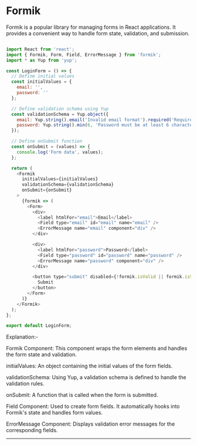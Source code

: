 # Formik

Formik is a popular library for managing forms in React applications. It provides a convenient way to handle form state, validation, and submission.

```js

import React from 'react';
import { Formik, Form, Field, ErrorMessage } from 'formik';
import * as Yup from 'yup';

const LoginForm = () => {
  // Define initial values
  const initialValues = {
    email: '',
    password: ''
  };

  // Define validation schema using Yup
  const validationSchema = Yup.object({
    email: Yup.string().email('Invalid email format').required('Required'),
    password: Yup.string().min(6, 'Password must be at least 6 characters').required('Required')
  });

  // Define onSubmit function
  const onSubmit = (values) => {
    console.log('Form data', values);
  };

  return (
    <Formik
      initialValues={initialValues}
      validationSchema={validationSchema}
      onSubmit={onSubmit}
    >
      {formik => (
        <Form>
          <div>
            <label htmlFor="email">Email</label>
            <Field type="email" id="email" name="email" />
            <ErrorMessage name="email" component="div" />
          </div>

          <div>
            <label htmlFor="password">Password</label>
            <Field type="password" id="password" name="password" />
            <ErrorMessage name="password" component="div" />
          </div>

          <button type="submit" disabled={!formik.isValid || formik.isSubmitting}>
            Submit
          </button>
        </Form>
      )}
    </Formik>
  );
};

export default LoginForm;

```

Explanation:-

Formik Component: This component wraps the form elements and handles the form state and validation.

initialValues: An object containing the initial values of the form fields.

validationSchema: Using Yup, a validation schema is defined to handle the validation rules.

onSubmit: A function that is called when the form is submitted.

Field Component: Used to create form fields. It automatically hooks into Formik's state and handles form values.

ErrorMessage Component: Displays validation error messages for the corresponding fields.

<hr>
